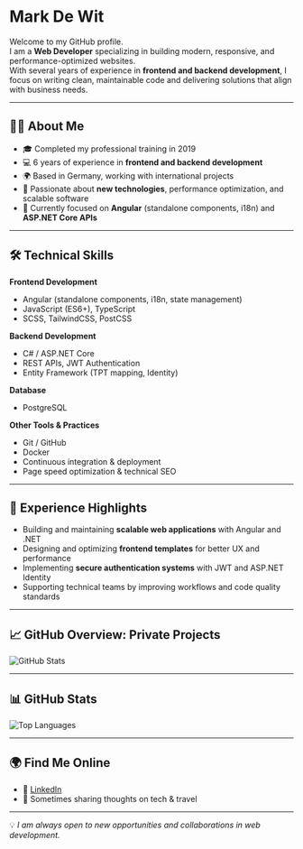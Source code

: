 # Mark De Wit

Welcome to my GitHub profile.  
I am a **Web Developer** specializing in building modern, responsive, and performance-optimized websites.  
With several years of experience in **frontend and backend development**, I focus on writing clean, maintainable code and delivering solutions that align with business needs.  

---

## 👨‍💼 About Me
- 🎓 Completed my professional training in 2019  
- 💻 6 years of experience in **frontend and backend development**  
- 🌍 Based in Germany, working with international projects  
- 🚀 Passionate about **new technologies**, performance optimization, and scalable software  
- 🔧 Currently focused on **Angular** (standalone components, i18n) and **ASP.NET Core APIs**

---

## 🛠️ Technical Skills

**Frontend Development**
- Angular (standalone components, i18n, state management)  
- JavaScript (ES6+), TypeScript  
- SCSS, TailwindCSS, PostCSS  

**Backend Development**
- C# / ASP.NET Core  
- REST APIs, JWT Authentication  
- Entity Framework (TPT mapping, Identity)  

**Database**
- PostgreSQL  

**Other Tools & Practices**
- Git / GitHub  
- Docker  
- Continuous integration & deployment  
- Page speed optimization & technical SEO  

---

## 📌 Experience Highlights
- Building and maintaining **scalable web applications** with Angular and .NET  
- Designing and optimizing **frontend templates** for better UX and performance  
- Implementing **secure authentication systems** with JWT and ASP.NET Identity  
- Supporting technical teams by improving workflows and code quality standards  

---

## 📈 GitHub Overview: Private Projects
![GitHub Stats](https://github-readme-stats.vercel.app/api?username=markdewit&show_icons=true&theme=default&hide_border=true)

---

## 📊 GitHub Stats
![Top Languages](https://github-readme-stats.vercel.app/api/top-langs/?username=markdewit&layout=compact&theme=radical)

---

## 🌍 Find Me Online
- 💼 [LinkedIn](https://www.linkedin.com/in/mark-de-wit-423b40293/)  
- 📝 Sometimes sharing thoughts on tech & travel  

---

💡 *I am always open to new opportunities and collaborations in web development.*
